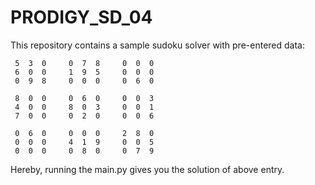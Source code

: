 # PRODIGY_SD_04

This repository contains a sample sudoku solver with pre-entered data:

     5  3  0     0  7  8     0  0  0
     6  0  0     1  9  5     0  0  0
     0  9  8     0  0  0     0  6  0

     8  0  0     0  6  0     0  0  3
     4  0  0     8  0  3     0  0  1
     7  0  0     0  2  0     0  0  6

     0  6  0     0  0  0     2  8  0  
     0  0  0     4  1  9     0  0  5
     0  0  0     0  8  0     0  7  9

Hereby, running the main.py gives you the solution of above entry.
 
